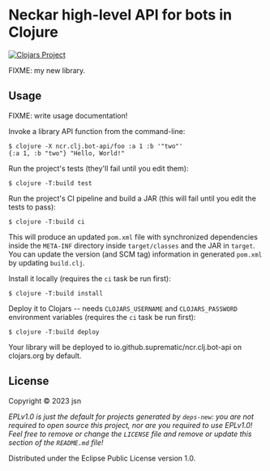 # Neckar high-level API for bots in Clojure


[![Clojars Project](https://img.shields.io/clojars/v/io.github.suprematic/ncr.clj.bot-api.svg)](https://clojars.org/io.github.suprematic/ncr.clj.bot-api)

FIXME: my new library.

## Usage

FIXME: write usage documentation!

Invoke a library API function from the command-line:

    $ clojure -X ncr.clj.bot-api/foo :a 1 :b '"two"'
    {:a 1, :b "two"} "Hello, World!"

Run the project's tests (they'll fail until you edit them):

    $ clojure -T:build test

Run the project's CI pipeline and build a JAR (this will fail until you edit the tests to pass):

    $ clojure -T:build ci

This will produce an updated `pom.xml` file with synchronized dependencies inside the `META-INF`
directory inside `target/classes` and the JAR in `target`. You can update the version (and SCM tag)
information in generated `pom.xml` by updating `build.clj`.

Install it locally (requires the `ci` task be run first):

    $ clojure -T:build install

Deploy it to Clojars -- needs `CLOJARS_USERNAME` and `CLOJARS_PASSWORD` environment
variables (requires the `ci` task be run first):

    $ clojure -T:build deploy

Your library will be deployed to io.github.suprematic/ncr.clj.bot-api on clojars.org by default.

## License

Copyright © 2023 jsn

_EPLv1.0 is just the default for projects generated by `deps-new`: you are not_
_required to open source this project, nor are you required to use EPLv1.0!_
_Feel free to remove or change the `LICENSE` file and remove or update this_
_section of the `README.md` file!_

Distributed under the Eclipse Public License version 1.0.
